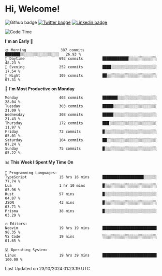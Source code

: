   # Hi, Welcome!
  ![Github badge](https://img.shields.io/github/followers/kraken-afk.svg?style=social&label=Follow&maxAge=2592000)
  [![Twitter badge](https://img.shields.io/badge/-Twitter-00acee?style=flat-square&logo=Twitter&logoColor=white)](https://twitter.com/trshppl)
  [![Linkedin badge](https://img.shields.io/badge/LinkedIn-0077B5?style=flat-square&logo=linkedin&logoColor=white)](https://www.linkedin.com/in/noveanrer)
<!--START_SECTION:waka-->
![Code Time](http://img.shields.io/badge/Code%20Time-364%20hrs%2047%20mins-blue)

**I'm an Early 🐤** 

```text
🌞 Morning                387 commits         ███████░░░░░░░░░░░░░░░░░░   26.93 % 
🌆 Daytime                693 commits         ████████████░░░░░░░░░░░░░   48.23 % 
🌃 Evening                252 commits         ████░░░░░░░░░░░░░░░░░░░░░   17.54 % 
🌙 Night                  105 commits         ██░░░░░░░░░░░░░░░░░░░░░░░   07.31 % 
```
📅 **I'm Most Productive on Monday** 

```text
Monday                   403 commits         ███████░░░░░░░░░░░░░░░░░░   28.04 % 
Tuesday                  303 commits         █████░░░░░░░░░░░░░░░░░░░░   21.09 % 
Wednesday                308 commits         █████░░░░░░░░░░░░░░░░░░░░   21.43 % 
Thursday                 172 commits         ███░░░░░░░░░░░░░░░░░░░░░░   11.97 % 
Friday                   72 commits          █░░░░░░░░░░░░░░░░░░░░░░░░   05.01 % 
Saturday                 104 commits         ██░░░░░░░░░░░░░░░░░░░░░░░   07.24 % 
Sunday                   75 commits          █░░░░░░░░░░░░░░░░░░░░░░░░   05.22 % 
```


📊 **This Week I Spent My Time On** 

```text
💬 Programming Languages: 
TypeScript               15 hrs 16 mins      ███████████████████░░░░░░   77.74 % 
Lua                      1 hr 10 mins        █░░░░░░░░░░░░░░░░░░░░░░░░   05.96 % 
Rust                     57 mins             █░░░░░░░░░░░░░░░░░░░░░░░░   04.87 % 
JSON                     43 mins             █░░░░░░░░░░░░░░░░░░░░░░░░   03.71 % 
Prisma                   38 mins             █░░░░░░░░░░░░░░░░░░░░░░░░   03.29 % 

🔥 Editors: 
Neovim                   19 hrs 19 mins      █████████████████████████   98.35 % 
VS Code                  19 mins             ░░░░░░░░░░░░░░░░░░░░░░░░░   01.65 % 

💻 Operating System: 
Linux                    19 hrs 39 mins      █████████████████████████   100.00 % 
```


 Last Updated on 23/10/2024 01:23:19 UTC
<!--END_SECTION:waka-->